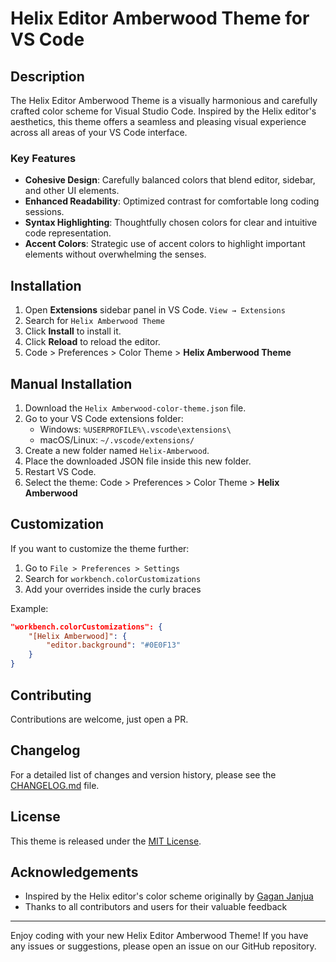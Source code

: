 # Helix Editor Amberwood Theme for VS Code

## Description

The Helix Editor Amberwood Theme is a visually harmonious and carefully crafted color scheme for Visual Studio Code. Inspired by the Helix editor's aesthetics, this theme offers a seamless and pleasing visual experience across all areas of your VS Code interface.

### Key Features

- **Cohesive Design**: Carefully balanced colors that blend editor, sidebar, and other UI elements.
- **Enhanced Readability**: Optimized contrast for comfortable long coding sessions.
- **Syntax Highlighting**: Thoughtfully chosen colors for clear and intuitive code representation.
- **Accent Colors**: Strategic use of accent colors to highlight important elements without overwhelming the senses.

## Installation

1. Open **Extensions** sidebar panel in VS Code. `View → Extensions`
2. Search for `Helix Amberwood Theme`
3. Click **Install** to install it.
4. Click **Reload** to reload the editor.
5. Code > Preferences > Color Theme > **Helix Amberwood Theme**

## Manual Installation

1. Download the `Helix Amberwood-color-theme.json` file.
2. Go to your VS Code extensions folder:
   - Windows: `%USERPROFILE%\.vscode\extensions\`
   - macOS/Linux: `~/.vscode/extensions/`
3. Create a new folder named `Helix-Amberwood`.
4. Place the downloaded JSON file inside this new folder.
5. Restart VS Code.
6. Select the theme: Code > Preferences > Color Theme > **Helix Amberwood**

## Customization

If you want to customize the theme further:

1. Go to `File > Preferences > Settings`
2. Search for `workbench.colorCustomizations`
3. Add your overrides inside the curly braces

Example:

```json
"workbench.colorCustomizations": {
    "[Helix Amberwood]": {
        "editor.background": "#0E0F13"
    }
}
```

## Contributing

Contributions are welcome, just open a PR.

## Changelog

For a detailed list of changes and version history, please see the [CHANGELOG.md](CHANGELOG.md) file.

## License

This theme is released under the [MIT License](LICENSE).

## Acknowledgements

- Inspired by the Helix editor's color scheme originally by [Gagan Janjua](https://github.com/gj1118?tab=repositories)
- Thanks to all contributors and users for their valuable feedback

---

Enjoy coding with your new Helix Editor Amberwood Theme! If you have any issues or suggestions, please open an issue on our GitHub repository.